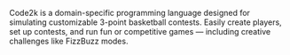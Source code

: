 Code2k is a domain-specific programming language designed for simulating customizable 3-point basketball contests. Easily create players, set up contests, and run fun or competitive games — including creative challenges like FizzBuzz modes.
